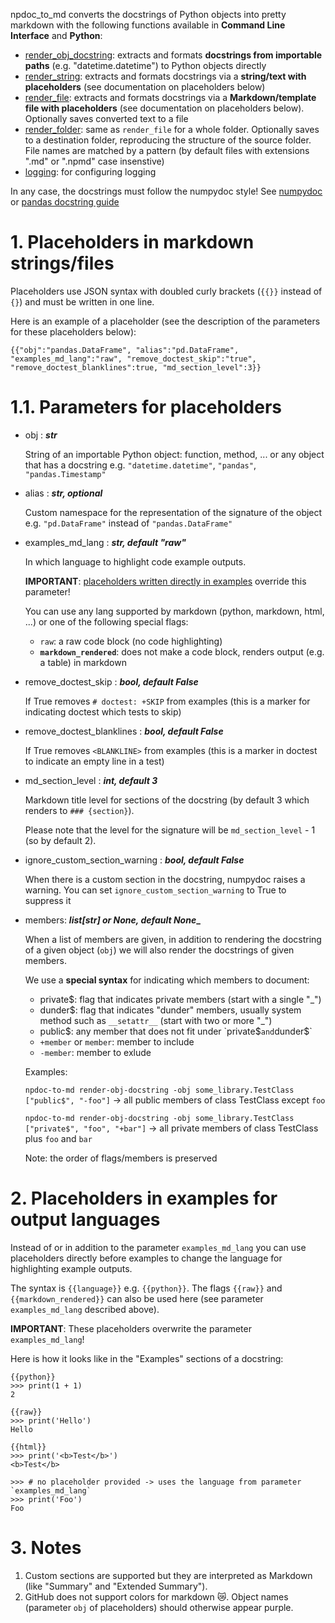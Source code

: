 npdoc_to_md converts the docstrings of Python objects into pretty markdown with the following functions available in **Command Line Interface** and **Python**:

* [render_obj_docstring](https://github.com/ThibTrip/npdoc_to_md/wiki/Render-object-docstring): extracts and formats **docstrings from importable paths** (e.g. "datetime.datetime")
  to Python objects directly
* [render_string](https://github.com/ThibTrip/npdoc_to_md/wiki/Render-string): extracts and formats docstrings via a **string/text with placeholders**
  (see documentation on placeholders below)
* [render_file](https://github.com/ThibTrip/npdoc_to_md/wiki/Render-file): extracts and formats docstrings via a **Markdown/template file with placeholders** (see documentation on placeholders below). Optionally saves converted text to a file
* [render_folder](https://github.com/ThibTrip/npdoc_to_md/wiki/Render-folder): same as `render_file` for a whole folder. Optionally saves to a destination folder, reproducing the structure of the source folder.
  File names are matched by a pattern (by default files with extensions ".md" or ".npmd" case insenstive)
* [logging](https://github.com/ThibTrip/npdoc_to_md/wiki/Logging): for configuring logging

In any case, the docstrings must follow the numpydoc style! See [numpydoc](https://numpydoc.readthedocs.io/en/latest/format.html) or [pandas docstring guide](https://pandas.pydata.org/docs/development/contributing_docstring.html)

# 1. Placeholders in markdown strings/files

Placeholders use JSON syntax with doubled curly brackets (`{{}}` instead of `{}`) and must be written in one line.

Here is an example of a placeholder (see the description of the parameters for these placeholders below):

`{{"obj":"pandas.DataFrame", "alias":"pd.DataFrame", "examples_md_lang":"raw", "remove_doctest_skip":"true", "remove_doctest_blanklines":true, "md_section_level":3}}`


# 1.1. Parameters for placeholders

* obj : **_str_**

  String of an importable Python object: function, method, ... or any object that has a docstring e.g. `"datetime.datetime"`,
  `"pandas"`, `"pandas.Timestamp"`

* alias : **_str, optional_**

  Custom namespace for the representation of the signature of the object
  e.g. `"pd.DataFrame"` instead of `"pandas.DataFrame"`

* examples_md_lang : **_str, default "raw"_**

  In which language to highlight code example outputs.

  **IMPORTANT**: [placeholders written directly in examples](#2-Placeholders-in-examples-for-output-languages) override this parameter!

  You can use any lang supported by markdown (python, markdown, html, ...) or one of the following
  special flags:
  * `raw`: a raw code block (no code highlighting)
  * **`markdown_rendered`**: does not make a code block, renders output (e.g. a table) in markdown


* remove_doctest_skip : **_bool, default False_**

  If True removes `# doctest: +SKIP` from examples (this is a marker for
  indicating doctest which tests to skip)

* remove_doctest_blanklines : **_bool, default False_**

  If True removes `<BLANKLINE>` from examples (this is a marker in doctest
  to indicate an empty line in a test)

* md_section_level : **_int, default 3_**

  Markdown title level for sections of the docstring (by default 3 which renders to `### {section}`).

  Please note that the level for the signature will be `md_section_level` - 1 (so by default 2).

* ignore_custom_section_warning : **_bool, default False_**

  When there is a custom section in the docstring, numpydoc raises a warning.
  You can set `ignore_custom_section_warning` to True to suppress it

* members: **_list[str] or None, default None__**

  When a list of members are given, in addition to rendering the docstring of a given object (`obj`)
  we will also render the docstrings of given members.

  We use a **special syntax** for indicating which members to document:
  * private$: flag that indicates private members (start with a single "_")
  * dunder$: flag that indicates "dunder" members, usually system method such as `__setattr__` (start with two or more "_")
  * public$: any member that does not fit under `private$` and `dunder$`
  * `+member` or `member`: member to include
  * `-member`: member to exlude

  Examples:

  `npdoc-to-md render-obj-docstring -obj some_library.TestClass ["public$", "-foo"]` -> all public members of class TestClass except `foo`

  `npdoc-to-md render-obj-docstring -obj some_library.TestClass ["private$", "foo", "+bar"]` -> all private members of class TestClass plus `foo` and `bar`

  Note: the order of flags/members is preserved

# 2. Placeholders in examples for output languages

Instead of or in addition to the parameter `examples_md_lang` you can use placeholders directly before examples to change the language
for highlighting example outputs.

The syntax is `{{language}}` e.g. `{{python}}`. The flags `{{raw}}` and `{{markdown_rendered}}` can also be used here (see parameter
`examples_md_lang` described above).

**IMPORTANT**: These placeholders overwrite the parameter `examples_md_lang`!

Here is how it looks like in the "Examples" sections of a docstring:

```
{{python}}
>>> print(1 + 1)
2

{{raw}}
>>> print('Hello')
Hello

{{html}}
>>> print('<b>Test</b>')
<b>Test</b>

>>> # no placeholder provided -> uses the language from parameter `examples_md_lang`
>>> print('Foo')
Foo
```

# 3. Notes

1. Custom sections are supported but they are interpreted as Markdown (like "Summary" and "Extended Summary").
2. GitHub does not support colors for markdown 😿. Object names (parameter `obj` of placeholders) should otherwise appear purple.
